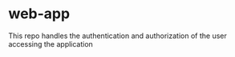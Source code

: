 # web-app
This repo handles the authentication and authorization of the user accessing the application
